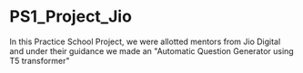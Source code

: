 # PS1_Project_Jio
In this Practice School Project, we were allotted mentors from Jio Digital and under their guidance we made an "Automatic Question Generator using T5 transformer"
